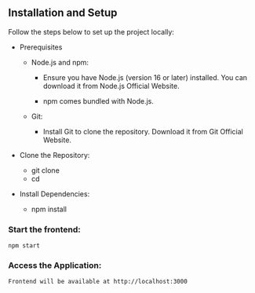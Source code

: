 ## Installation and Setup

Follow the steps below to set up the project locally:

- Prerequisites

    - Node.js and npm:

        - Ensure you have Node.js (version 16 or later) installed. You can download it from Node.js Official Website.

        - npm comes bundled with Node.js.

    -  Git:

        - Install Git to clone the repository. Download it from Git Official Website.
-  Clone the Repository:

    - git clone <repository-url>
    - cd <repository-folder>

- Install Dependencies:
    - npm install
### Start the frontend:
    npm start
### Access the Application:

    Frontend will be available at http://localhost:3000
